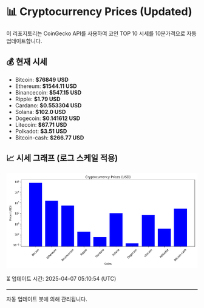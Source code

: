 
# 📊 Cryptocurrency Prices (Updated)

이 리포지토리는 CoinGecko API를 사용하여 코인 TOP 10 시세를 10분가격으로 자동 업데이트합니다.

## 💰 현재 시세
- Bitcoin: **$76849 USD**
- Ethereum: **$1544.11 USD**
- Binancecoin: **$547.15 USD**
- Ripple: **$1.79 USD**
- Cardano: **$0.553304 USD**
- Solana: **$102.0 USD**
- Dogecoin: **$0.141612 USD**
- Litecoin: **$67.71 USD**
- Polkadot: **$3.51 USD**
- Bitcoin-cash: **$266.77 USD**

## 📈 시세 그래프 (로그 스케일 적용)
![Crypto Prices](crypto_prices.png)

⏳ 업데이트 시간: 2025-04-07 05:10:54 (UTC)

---
자동 업데이트 봇에 의해 관리됩니다.

